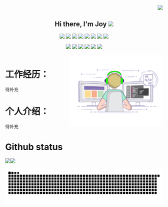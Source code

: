 <!-- ### Hi there 👋 -->

<!--
**joywins-y/joywins-y** is a ✨ _special_ ✨ repository because its `README.md` (this file) appears on your GitHub profile.

Here are some ideas to get you started:

- 🔭 I’m currently working on ...
- 🌱 I’m currently learning ...
- 👯 I’m looking to collaborate on ...
- 🤔 I’m looking for help with ...
- 💬 Ask me about ...
- 📫 How to reach me: ...
- 😄 Pronouns: ...
- ⚡ Fun fact: ...
-->

<p align="center">
  <p align="right">
    <!-- ![](https://komarev.com/ghpvc/?username=joywins-y&color=blue&style=for-the-badge) -->
    <img src="https://komarev.com/ghpvc/?username=joywins-y&color=blue&style=for-the-badge" />
  </p>
  <h2 height="200px" align="center">Hi there, I'm Joy <img src="https://cdn.jsdelivr.net/gh/MaleWeb/picture/images/techblog/hi.gif" width="25"></h2>
</p>

<p align="center">
<div align="center">
<!-- JS -->
  <img src="https://img.shields.io/badge/-JavaScript-f6da1c?style=flat&logo=javascript&logoColor=white">
  <!-- TS -->
  <img src="https://img.shields.io/badge/-TypeScript-2b6dbf?style=flat&logo=typescript&logoColor=white">
  <!-- Vue -->
  <img src="https://img.shields.io/badge/-Vue-46b882?style=flat&logo=vue.js&logoColor=white">
  <!-- React -->
  <img src="https://img.shields.io/badge/-React-00b4ce?style=flat&logo=react&logoColor=white">
  <!-- Next -->
  <img src="https://img.shields.io/badge/-Next-black?style=flat&logo=next.js&logoColor=white">
  <!-- Node -->
  <img src="https://img.shields.io/badge/-Node.js-3C873A?style=flat&logo=Node.js&logoColor=white">
  <!-- Koa -->
  <!-- <img src="https://img.shields.io/badge/-Koa-33333D?style=flat&logo=koa&logoColor=white"> -->
  <!-- Go -->
  <!-- <img src="https://img.shields.io/badge/-Go-00ADD8?style=flat&logo=go&logoColor=white"> -->
  <!-- wechat miniprogram -->
  <img src="https://img.shields.io/badge/wechat_miniprogram-09b955?style=flat&logo=wechat&logoColor=white">
  <!-- less -->
  <img src="https://img.shields.io/badge/-less-bf608e?style=flat&logo=less&logoColor=white">
</div>
<p></p>
<div align="center">
<!-- Git -->
  <img src="https://img.shields.io/badge/-Git-ee462c?style=flat&logo=git&logoColor=white">
  <!-- Nginx -->
  <!-- <img src="https://img.shields.io/badge/-Nginx-408e43?style=flat&logo=nginx&logoColor=white"> -->
  <!-- Docker -->
  <!-- <img src="https://img.shields.io/badge/-Docker-218bea?style=flat&logo=docker&logoColor=white"> -->
  <!-- Github -->
  <img src="https://img.shields.io/badge/-Github-black?style=flat&logo=github">
  <!-- Webpack -->
   <img src="https://img.shields.io/badge/-Webpack-%232C3A42?style=flat-square&logo=webpack">
   <!-- ESLint -->
   <img src="https://img.shields.io/badge/-ESLint-%234B32C3?style=flat-square&logo=eslint">
   <!-- Express -->
   <img src="https://img.shields.io/badge/-Express-%33A2?style=flat-square&logo=Express">
   <!-- Nest -->
  <img src="https://img.shields.io/badge/Nest-E0234E?style=flat&logo=nestjs&logoColor=white">
</div>

<br />

<!-- <img align="right" alt="GIF" src="https://github.com/devSouvik/devSouvik/blob/master/gif4.gif?raw=true" width="300"/> -->
<img align="right" alt="GIF" src="https://github.com/devSouvik/devSouvik/blob/master/gif3.gif?raw=true" width="300"/>

# 工作经历：

<!-- - 2021-至今 腾讯课堂前端方向答疑老师 兼职前端答疑老师

- 2021.11-2021.12 跨越星空北京科技有限公司 前端研发实习生

- 2021.12-2022.5 北京**滴滴出行**-智能平台事业群 - 体验前端 前端研发实习生

- 2022.5-2022.10 上海**字节跳动**-Data 商业化技术 - 商业平台 前端研发实习生

- 2022.10-至今 北京-**百度**-商业平台研发部 前端工程师 校招上岸 -->
<!-- - 2021.6 - 至今 深圳市四只悟空网络科技有限公司 -->

待补充

# 个人介绍：

待补充

<!-- # 个人介绍：<a href="https://jzq422bol5.feishu.cn/wiki/wikcnDmhEiZBKFhsmvXoL4XOWuf">My Blog</a> -->

<!-- - 👨‍💻 <a href="https://jzq422bol5.feishu.cn/wiki/wikcnuSye5AxZ1IwRyRedlKxaAh">个人经历分享</a>
- 👨‍💻 山东理工大学 - 本科 - 自动化专业转行前端选手
- 👨‍💻 原嵌入式单片机设计，电子设计竞赛选手
- 🏡 I'm working on FrontEndKnowledge
- 💻 <a href="https://www.nowcoder.com/users/363848192">笔经面经</a>
- 💻 我的前端学习历程笔记，纯基础知识沉淀 https://sunny-117.github.io/ 目前已不维护，转向<a>FrontEndKnowledge</a>的输出
- 😺 视频：<a href="https://space.bilibili.com/447694807" target="_blank">B 站 CodeAc</a>
- 🌝 前端学习笔记 blog：<a href="https://www.yuque.com/fuzhiqiang-uv0nm" target="_blank">语雀：Sunny</a>
- 🌝 致力于最全，最前沿前端技术知识库：<a href="https://sunny-117.github.io/FrontEndKnowledge/" target="_blank">FrontEndKnowledge</a> (暂时闭源，等它成熟，可以访问)
- 💬 微信：17560850561
- 你若盛开，清风自来
- 相约而至，风雨无阻，漫漫岁月，赤子之心 -->

<!-- # Organizations

- <a href="https://github.com/componentUI" target="_blank">componentUI</a> 学习开源组件库的一些沉淀和产出
- <a href="https://github.com/ideas-tips-frontend" target="_blank">ideas-tips-frontend</a> 突发奇想的项目库
- <a href="https://github.com/learn-sources-code" target="_blank">learn-sources-code</a> 学习前端相关框架、工具库源码的沉淀和 mini 版本的实现 -->

<!-- # 开源 -->
<!--
> [Tencent](https://github.com/Tencent/OMI)> [bytedance](https://github.com/bytedance/magic-microservices)> [DouyinFE](https://github.com/DouyinFE/semi-design)> [arco-design](https://github.com/arco-design/arco-design)> [liyupi](https://github.com/liyupi/code-nav)> [TencentCloudBase](https://github.com/TencentCloudBase/cloudbase-framework)> [withastro](https://github.com/withastro/astro)> [hua1995116](https://github.com/hua1995116/react-resume-site) -->

# Github status

<!-- 图片获取来源：https://github.com/anuraghazra/github-readme-stats -->

<img align="" height="137px" src="https://github-readme-stats.vercel.app/api?username=joywins-y&hide_title=true&hide_border=true&show_icons=true&include_all_commits=true&line_height=21&bg_color=0,EC6C6C,FFD479,FFFC79,73FA79&theme=graywhite" /><img align="" height="137px" src="https://github-readme-stats.vercel.app/api/top-langs/?username=joywins-y&hide_title=true&hide_border=true&layout=compact&bg_color=0,73FA79,73FDFF,D783FF&theme=graywhite&locale=cn" />

![grid snake animation](./assets/github-user-contribution.svg)

<!-- ![Metrics](https://metrics.lecoq.io/Sunny-117?template=classic&isocalendar=1&languages=1&introduction=1&stars=1&people=1&followup=1&lines=1&isocalendar.duration=half-year&languages.limit=8&languages.sections=most-used&languages.colors=github&languages.threshold=0%25&languages.indepth=false&languages.categories=markup%2C%20programming&languages.recent.categories=markup%2C%20programming&languages.recent.load=300&languages.recent.days=14&introduction.title=true&stars.limit=4&people.limit=24&people.size=28&people.types=followers%2C%20following&people.identicons=false&people.shuffle=false&followup.sections=repositories&config.timezone=Asia%2FShanghai) -->
